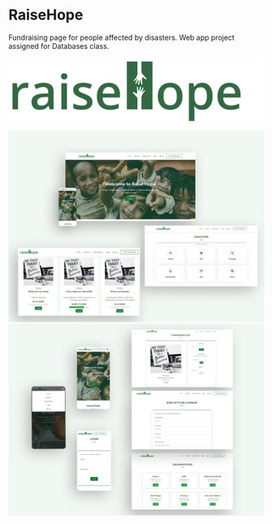 # RaiseHope
Fundraising page for people affected by disasters. Web app project assigned for Databases class.
<p></p>

<p align="center">
  <img src="./image/3.jpg">
</p>
<p align="center">
  <img src="./image/1.jpg">
  <img src="./image/2.jpg">
</p>
